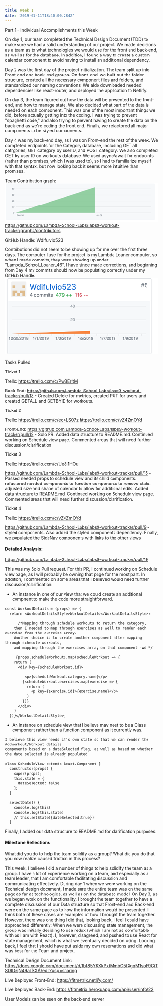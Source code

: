 ```yaml
---
title: Week 1
date: '2019-01-11T18:40:00.284Z'
---
```


Part 1 - Individual Accomplishments this Week

On day 1, our team completed the Technical Design Document (TDD) to make sure we had a solid understanding of our project. We made decisions as a team as to what technologies we would use for the front and back-end, as well as for the database. In addition, I found a way to create a custom calendar component to avoid having to install an additional dependency.

Day 2 was the first day of the project initialization. The team split up into Front-end and back-end groups. On front-end, we built out the folder structure, created all the necessary component files and folders, and standardized our naming conventions. We aldo downloaded needed dependencies like react-router, and deployed the application to Netlify.

On day 3, the team figured out how the data will be presented to the front-end, and how to manage state. We also decided what part of the data is needed on each component. This was one of the most important things we did, before actually getting into the coding. I was trying to prevent "spaghetti code," and also trying to prevent having to create the data on the back-end as we're coding the front end. Finally, we refactored all major components to be styled components. 

Day 4 was my back-end day, as I was on Front-end the rest of the week. We completed endpoints for the Category database, including GET all catrgories, GET category by userID, and POST category. We also completed GET by user ID on workouts database. We used async/await for endpoints (rather than promises, which I was used to), so I had to familiarize myself with that syntax, but now looking back it seems more intuitive than promises.



Team Contribution graph: 
![contribution graph](../../assets/teamweek1.png)
https://github.com/Lambda-School-Labs/labs9-workout-tracker/graphs/contributors

GitHub Handle: Wdifulvio523

Contributions did not seem to be showing up for me over the first three days. The computer I use for the project is my Lambda Loaner computer, so when I made commits, they were showing up under "Lambda_School_Loaner_46". I have since made corrections, and beginning from Day 4 my commits should now be populating correctly under my GitHub Handle.
![contribution graph](../../assets/selfweek1.png)


Tasks Pulled

Ticket 1

Trello: https://trello.com/c/PwBEritM

Back-End: https://github.com/Lambda-School-Labs/labs9-workout-tracker/pull/18 - Created Delete for metrics, created PUT for users and created GETALL and GETBYID for workouts.


Ticket 2

Trello: 
https://trello.com/c/ec4LS07z
https://trello.com/c/vZ4ZmOYd

Front-End: https://github.com/Lambda-School-Labs/labs9-workout-tracker/pull/19 - Solo PR. Added data structure to README.md. Continued working on Schedule view page. Commented areas that will need further discussion/clarification


Ticket 3

Trello: https://trello.com/c/Ue8j1HOu

https://github.com/Lambda-School-Labs/labs9-workout-tracker/pull/15 -Passed needed props to schedule view and its child components. refactored needed components to function components to remove state. adjusted size and shape of calendar to allow for additional edits. Added data structure to README.md. Continued working on Schedule view page. Commented areas that will need further discussion/clarification.


Ticket 4

Trello: https://trello.com/c/vZ4ZmOYd

https://github.com/Lambda-School-Labs/labs9-workout-tracker/pull/9 -styled components. Also added the styled components dependency. Finally, we populated the SideNav components with links to the other views

#### Detailed Analysis:

https://github.com/Lambda-School-Labs/labs9-workout-tracker/pull/19

This was my Solo Pull request. For this PR, I continued working on Schedule view page, as I will probably be owning that page for the most part. In addition, I commented on some areas that I believed would need further discussion/clarification: 
- An instance in one of our view that we could create an additional compnent to make the code more straightforward. 

```
const WorkoutDetails = (props) => {
  return <WorkoutDetailsStyle>WorkoutDetails</WorkoutDetailsStyle>;	  

      /*Mapping through schedule workouts to return the category, 
    then I needed to map through exercises as well to render each exercise from the exercise array.
    Another choice is to create another component after mapping through schedule workouts, 
    and mapping through the exercises array on that component -wd */

     {props.scheduleWorkouts.map(scheduleWorkout => {
    return (
      <div key={scheduleWorkout.id}>

         <p>{scheduleWorkout.category.name}</p>
        {scheduleWorkout.exercises.map(exercise => {
          return (
            <p key={exercise.id}>{exercise.name}</p>
          )
        })}
      </div>
    )
  })}</WorkoutDetailsStyle>;
  ```

- An instance on schedule view that I believe may neet to be a Class component rather than a function component as it currently was.


``` 
I believe this view needs it's own state so that we can render the Addworkout/Workout details
components based on a dateSelected flag, as well as based on whether the date selected is already populated

class ScheduleView extends React.Component {
  constructor(props) {
    super(props);
    this.state = {
      dateSelected: false
    };
  }

  selectDate() {
    console.log(this)
    console.log(this.state)
    // this.setState({dateSelected:true})
  }
```

Finally, I added our data structure to README.md for clarification purposes.



#### Milestone Reflections

 What did you do to help the team solidify as a group? What did you do that you now realize caused friction in this process?

 This week, I believe I did a number of things to help solidify the team as a group. I have a lot of experience working on a team, and especially as a team leader, that I am comfortable facilitating discussion and communicating effectively. During day 1 when we were working on the Technical design document, I made sure the entire team was on the same page as far as technologies, as well as on the database model. On Day 3, as we began work on the functionality, I brought the team together to have a complete discussion of our Data structure so that Front-end and Back-end were on the same page as to how the information would be presented. I think both of these cases are examples of how I brought the team together. However, there was one thing I did that, looking back, I feel I could have approached differently: When we were discussing state management, the group was initially deciding to use redux (which I am not as comfortable with as I am with React). I, however, disagreed, and pushed to use React for state management, which is what we eventually decided on using. Looking back, I feel that I should have put aside my own reservations and did what was best for the Team and project.



Technical Design Document Link: https://docs.google.com/document/d/1bf85YKXkPxtMmbC5fXgqM1soF9CiTSDIDejN49aTBXA/edit?usp=sharing

Live Deployed Front-End: https://fitmetrix.netlify.com/

Live Deployed Back-End: https://fitmetrix.herokuapp.com/api/user/info/22

User Models can be seen on the back-end server

